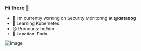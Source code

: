 ### Hi there 👋

- 🔭 I’m currently working on Security Monitoring at **@datadog**
- 🎻 Learning Kubernetes
- 😄 Pronouns: he/him
- 📌 Location: Paris

![image](https://giffiles.alphacoders.com/209/209343.gif)
